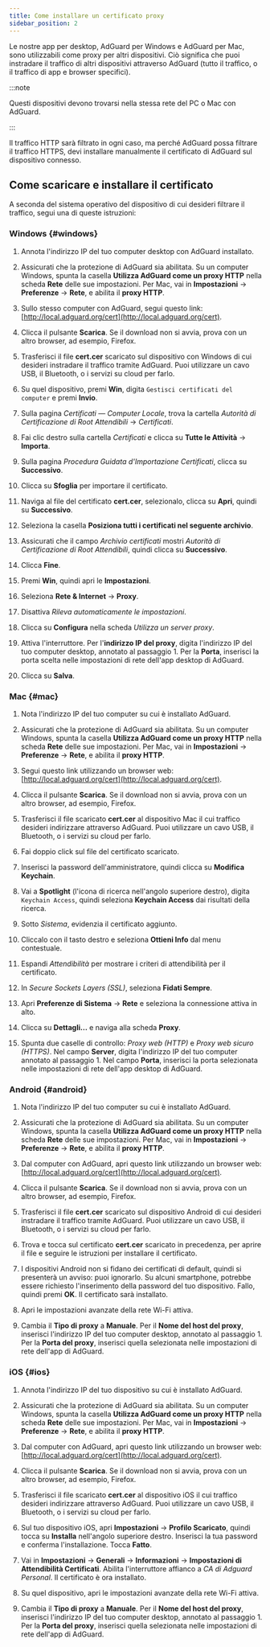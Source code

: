 ```yaml
---
title: Come installare un certificato proxy
sidebar_position: 2
---
```


Le nostre app per desktop, AdGuard per Windows e AdGuard per Mac, sono utilizzabili come proxy per altri dispositivi. Ciò significa che puoi instradare il traffico di altri dispositivi attraverso AdGuard (tutto il traffico, o il traffico di app e browser specifici).

:::note

Questi dispositivi devono trovarsi nella stessa rete del PC o Mac con AdGuard.

:::

Il traffico HTTP sarà filtrato in ogni caso, ma perché AdGuard possa filtrare il traffico HTTPS, devi installare manualmente il certificato di AdGuard sul dispositivo connesso.

## Come scaricare e installare il certificato

A seconda del sistema operativo del dispositivo di cui desideri filtrare il traffico, segui una di queste istruzioni:

### Windows {#windows}

1. Annota l'indirizzo IP del tuo computer desktop con AdGuard installato.

1. Assicurati che la protezione di AdGuard sia abilitata. Su un computer Windows, spunta la casella **Utilizza AdGuard come un proxy HTTP** nella scheda **Rete** delle sue impostazioni. Per Mac, vai in **Impostazioni** → **Preferenze** → **Rete**, e abilita il **proxy HTTP**.

1. Sullo stesso computer con AdGuard, segui questo link: [http://local.adguard.org/cert](http://local.adguard.org/cert).

1. Clicca il pulsante **Scarica**. Se il download non si avvia, prova con un altro browser, ad esempio, Firefox.

1. Trasferisci il file **cert.cer** scaricato sul dispositivo con Windows di cui desideri instradare il traffico tramite AdGuard. Puoi utilizzare un cavo USB, il Bluetooth, o i servizi su cloud per farlo.

1. Su quel dispositivo, premi **Win**, digita `Gestisci certificati del computer` e premi **Invio**.

1. Sulla pagina *Certificati — Computer Locale*, trova la cartella *Autorità di Certificazione di Root Attendibili* → *Certificati*.

1. Fai clic destro sulla cartella *Certificati* e clicca su **Tutte le Attività** → **Importa**.

1. Sulla pagina *Procedura Guidata d'Importazione Certificati*, clicca su **Successivo**.

1. Clicca su **Sfoglia** per importare il certificato.

1. Naviga al file del certificato **cert.cer**, selezionalo, clicca su **Apri**, quindi su **Successivo**.

1. Seleziona la casella **Posiziona tutti i certificati nel seguente archivio**.

1. Assicurati che il campo *Archivio certificati* mostri *Autorità di Certificazione di Root Attendibili*, quindi clicca su **Successivo**.

1. Clicca **Fine**.

1. Premi **Win**, quindi apri le **Impostazioni**.

1. Seleziona **Rete & Internet** → **Proxy**.

1. Disattiva *Rileva automaticamente le impostazioni*.

1. Clicca su **Configura** nella scheda *Utilizza un server proxy*.

1. Attiva l'interruttore. Per l'**indirizzo IP del proxy**, digita l'indirizzo IP del tuo computer desktop, annotato al passaggio 1. Per la **Porta**, inserisci la porta scelta nelle impostazioni di rete dell'app desktop di AdGuard.

1. Clicca su **Salva**.

### Mac {#mac}

1. Nota l'indirizzo IP del tuo computer su cui è installato AdGuard.

1. Assicurati che la protezione di AdGuard sia abilitata. Su un computer Windows, spunta la casella **Utilizza AdGuard come un proxy HTTP** nella scheda **Rete** delle sue impostazioni. Per Mac, vai in **Impostazioni** → **Preferenze** → **Rete**, e abilita il **proxy HTTP**.

1. Segui questo link utilizzando un browser web: [http://local.adguard.org/cert](http://local.adguard.org/cert).

1. Clicca il pulsante **Scarica**. Se il download non si avvia, prova con un altro browser, ad esempio, Firefox.

1. Trasferisci il file scaricato **cert.cer** al dispositivo Mac il cui traffico desideri indirizzare attraverso AdGuard. Puoi utilizzare un cavo USB, il Bluetooth, o i servizi su cloud per farlo.

1. Fai doppio click sul file del certificato scaricato.

1. Inserisci la password dell'amministratore, quindi clicca su **Modifica Keychain**.

1. Vai a **Spotlight** (l'icona di ricerca nell'angolo superiore destro), digita `Keychain Access`, quindi seleziona **Keychain Access** dai risultati della ricerca.

1. Sotto *Sistema*, evidenzia il certificato aggiunto.

1. Cliccalo con il tasto destro e seleziona **Ottieni Info** dal menu contestuale.

1. Espandi *Attendibilità* per mostrare i criteri di attendibilità per il certificato.

1. In *Secure Sockets Layers (SSL)*, seleziona **Fidati Sempre**.

1. Apri **Preferenze di Sistema** → **Rete** e seleziona la connessione attiva in alto.

1. Clicca su **Dettagli...** e naviga alla scheda **Proxy**.

1. Spunta due caselle di controllo: *Proxy web (HTTP)* e *Proxy web sicuro (HTTPS)*. Nel campo **Server**, digita l'indirizzo IP del tuo computer annotato al passaggio 1. Nel campo **Porta**, inserisci la porta selezionata nelle impostazioni di rete dell'app desktop di AdGuard.

### Android {#android}

1. Nota l'indirizzo IP del tuo computer su cui è installato AdGuard.

1. Assicurati che la protezione di AdGuard sia abilitata. Su un computer Windows, spunta la casella **Utilizza AdGuard come un proxy HTTP** nella scheda **Rete** delle sue impostazioni. Per Mac, vai in **Impostazioni** → **Preferenze** → **Rete**, e abilita il **proxy HTTP**.

1. Dal computer con AdGuard, apri questo link utilizzando un browser web: [http://local.adguard.org/cert](http://local.adguard.org/cert).

1. Clicca il pulsante **Scarica**. Se il download non si avvia, prova con un altro browser, ad esempio, Firefox.

1. Trasferisci il file **cert.cer** scaricato sul dispositivo Android di cui desideri instradare il traffico tramite AdGuard. Puoi utilizzare un cavo USB, il Bluetooth, o i servizi su cloud per farlo.

1. Trova e tocca sul certificato **cert.cer** scaricato in precedenza, per aprire il file e seguire le istruzioni per installare il certificato.

1. I dispositivi Android non si fidano dei certificati di default, quindi si presenterà un avviso: puoi ignorarlo. Su alcuni smartphone, potrebbe essere richiesto l'inserimento della password del tuo dispositivo. Fallo, quindi premi **OK**. Il certificato sarà installato.

1. Apri le impostazioni avanzate della rete Wi-Fi attiva.

1. Cambia il **Tipo di proxy** a **Manuale**. Per il **Nome del host del proxy**, inserisci l'indirizzo IP del tuo computer desktop, annotato al passaggio 1. Per la **Porta del proxy**, inserisci quella selezionata nelle impostazioni di rete dell'app di AdGuard.

### iOS {#ios}

1. Annota l'indirizzo IP del tuo dispositivo su cui è installato AdGuard.

1. Assicurati che la protezione di AdGuard sia abilitata. Su un computer Windows, spunta la casella **Utilizza AdGuard come un proxy HTTP** nella scheda **Rete** delle sue impostazioni. Per Mac, vai in **Impostazioni** → **Preferenze** → **Rete**, e abilita il **proxy HTTP**.

1. Dal computer con AdGuard, apri questo link utilizzando un browser web: [http://local.adguard.org/cert](http://local.adguard.org/cert).

1. Clicca il pulsante **Scarica**. Se il download non si avvia, prova con un altro browser, ad esempio, Firefox.

1. Trasferisci il file scaricato **cert.cer** al dispositivo iOS il cui traffico desideri indirizzare attraverso AdGuard. Puoi utilizzare un cavo USB, il Bluetooth, o i servizi su cloud per farlo.

1. Sul tuo dispositivo iOS, apri **Impostazioni** → **Profilo Scaricato**, quindi tocca su **Installa** nell'angolo superiore destro. Inserisci la tua password e conferma l'installazione. Tocca **Fatto**.

1. Vai in **Impostazioni** → **Generali** → **Informazioni** → **Impostazioni di Attendibilità Certificati**. Abilita l'interruttore affianco a *CA di Adguard Personal*. Il certificato è ora installato.

1. Su quel dispositivo, apri le impostazioni avanzate della rete Wi-Fi attiva.

1. Cambia il **Tipo di proxy** a **Manuale**. Per il **Nome del host del proxy**, inserisci l'indirizzo IP del tuo computer desktop, annotato al passaggio 1. Per la **Porta del proxy**, inserisci quella selezionata nelle impostazioni di rete dell'app di AdGuard.
